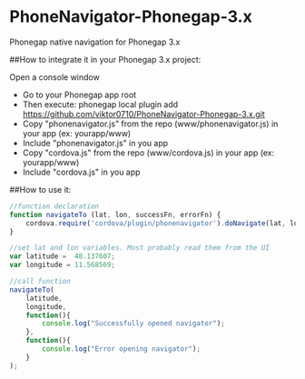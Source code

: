 PhoneNavigator-Phonegap-3.x
===========================

Phonegap native navigation for Phonegap 3.x

##How to integrate it in your Phonegap 3.x project:

Open a console window
* Go to your Phonegap app root
* Then execute: phonegap local plugin add https://github.com/viktor0710/PhoneNavigator-Phonegap-3.x.git
* Copy "phonenavigator.js" from the repo (www/phonenavigator.js) in your app (ex: yourapp/www)
* Include "phonenavigator.js" in you app
* Copy "cordova.js" from the repo (www/cordova.js) in your app (ex: yourapp/www)
* Include "cordova.js" in you app

##How to use it:

```javascript
//function declaration
function navigateTo (lat, lon, successFn, errorFn) {
    cordova.require('cordova/plugin/phonenavigator').doNavigate(lat, lon, successFn, errorFn);
}

//set lat and lon variables. Most probably read them from the UI
var latitude =  48.137607;
var longitude = 11.568569;

//call function
navigateTo(
    latitude,
    longitude,
    function(){
        console.log("Successfully opened navigator");
    },
    function(){
        console.log("Error opening navigator");
    }
);
```
